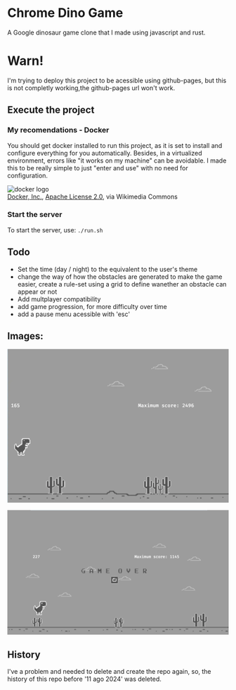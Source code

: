 # Chrome Dino Game

A Google dinosaur game clone that I made using javascript and rust.

# Warn!

I'm trying to deploy this project to be acessible using github-pages, but this is not completly working,the github-pages url won't work.

## Execute the project

### My recomendations - Docker

You should get docker installed to run this project, as it is set to install and configure everything for you automatically. Besides, in a virtualized environment, errors like "it works on my machine" can be avoidable. I made this to be really simple to just "enter and use" with no need for configuration.

<img src="https://github.com/user-attachments/assets/d45a2878-1bc0-431a-8203-94e4aeafc61c" alt="docker logo" width="300px"><br/>
<a href="https://commons.wikimedia.org/wiki/File:Docker_logo.png">Docker, Inc.</a>, <a href="http://www.apache.org/licenses/LICENSE-2.0">Apache License 2.0</a>, via Wikimedia Commons

### Start the server

To start the server, use: `./run.sh`

## Todo

- Set the time (day / night) to the equivalent to the user's theme
- change the way of how the obstacles are generated to make the game easier, create a rule-set using a grid to define wanether an obstacle can appear or not
- Add multplayer compatibility
- add game progression, for more difficulty over time
- add a pause menu acessible with 'esc'

## Images:

![first_image](./screenshots/jump.webp)

![second_image](./screenshots/game-over.webp)

## History
I've a problem and needed to delete and create the repo again, so, the history of this repo before '11 ago 2024' was deleted.
